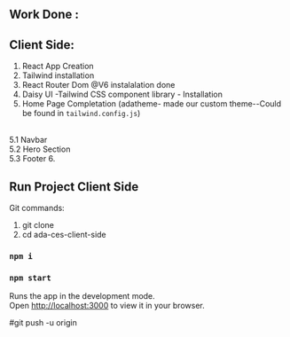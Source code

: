 ## Work Done : 

## Client Side:

1. React App Creation
2. Tailwind installation
3. React Router Dom @V6 instalalation done
4. Daisy UI -Tailwind CSS component library - Installation
5. Home Page Completation (adatheme- made our custom theme--Could be found in `tailwind.config.js`) <br/>
 <br/>
    5.1 Navbar
<br/>
    5.2 Hero Section
<br/>
    5.3 Footer
6. 

## Run Project Client Side

Git commands: 
1. git clone <repo link>
2. cd ada-ces-client-side

### `npm i`

### `npm start`

Runs the app in the development mode.\
Open [http://localhost:3000](http://localhost:3000) to view it in your browser.

#git push -u origin <branch>
